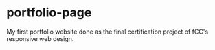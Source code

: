 # portfolio-page
My first portfolio website done as the final certification project of fCC's responsive web design.
